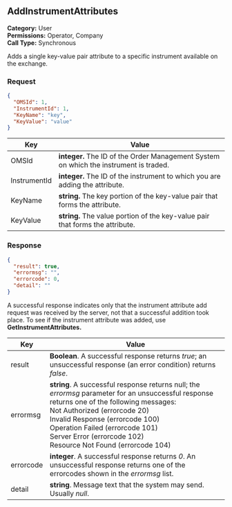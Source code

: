 ## AddInstrumentAttributes

**Category:** User<br />
**Permissions:** Operator, Company<br />
**Call Type:** Synchronous

Adds a single key-value pair attribute to a specific instrument available on the exchange.

### Request

```json
{
  "OMSId": 1,
  "InstrumentId": 1,
  "KeyName": "key",
  "KeyValue": "value"
}
```

| Key          | Value                                                                                 |
| ------------ | ------------------------------------------------------------------------------------- |
| OMSId        | **integer.** The ID of the Order Management System on which the instrument is traded. |
| InstrumentId | **integer.** The ID of the instrument to which you are adding the attribute.          |
| KeyName      | **string.** The key portion of the key-value pair that forms the attribute.           |
| KeyValue     | **string.** The value portion of the key-value pair that forms the attribute.         |

### Response

```json
{
  "result": true,
  "errormsg": "",
  "errorcode": 0,
  "detail": ""
}
```

A successful response indicates only that the instrument attribute add request was received by the server, not that a successful addition took place. To see if the instrument attribute was added, use **GetInstrumentAttributes.**

| Key       | Value                                                                                                                                                                                                                                                                                                                                 |
| --------- | ------------------------------------------------------------------------------------------------------------------------------------------------------------------------------------------------------------------------------------------------------------------------------------------------------------------------------------- |
| result    | **Boolean**. A successful response returns _true_; an unsuccessful response (an error condition) returns _false_.                                                                                                                                                                                                                     |
| errormsg  | **string**. A successful response returns null; the _errormsg_ parameter for an unsuccessful response returns one of the following messages:<br />Not Authorized (errorcode 20)<br />Invalid Response (errorcode 100)<br />Operation Failed (errorcode 101)<br />Server Error (errorcode 102)<br />Resource Not Found (errorcode 104) |
| errorcode | **integer**. A successful response returns _0_. An unsuccessful response returns one of the errorcodes shown in the _errormsg_ list.                                                                                                                                                                                                  |
| detail    | **string**. Message text that the system may send. Usually _null_.                                                                                                                                                                                                                                                                    |
